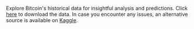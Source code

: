Explore Bitcoin's historical data for insightful analysis and predictions. Click [here](https://www.coingecko.com/en/coins/bitcoin/historical_data) to download the data. 
In case you encounter any issues, an alternative source is available on [Kaggle](https://www.kaggle.com/code/mcocoz/bitcoin-price-prediction).






